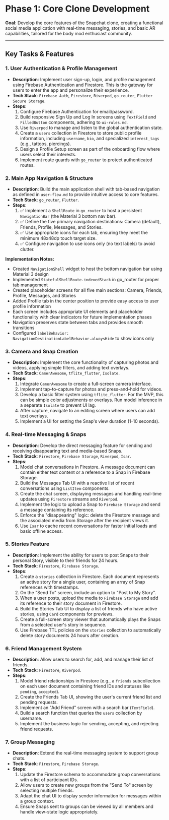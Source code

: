 # Phase 1: Core Clone Development

**Goal**: Develop the core features of the Snapchat clone, creating a functional social media application with real-time messaging, stories, and basic AR capabilities, tailored for the body mod enthusiast community.

---

## Key Tasks & Features

### 1. User Authentication & Profile Management
- **Description**: Implement user sign-up, login, and profile management using Firebase Authentication and Firestore. This is the gateway for users to enter the app and personalize their experience.
- **Tech Stack**: `Firebase Auth`, `Firestore`, `Riverpod`, `go_router`, `Flutter Secure Storage`.
- **Steps**:
    1.  Configure Firebase Authentication for email/password.
    2.  Build responsive Sign Up and Log In screens using `TextField` and `FilledButton` components, adhering to `ui-rules.md`.
    3.  Use `Riverpod` to manage and listen to the global authentication state.
    4.  Create a `users` collection in Firestore to store public profile information, including `username`, `bio`, and specialized `interest_tags` (e.g., tattoos, piercings).
    5.  Design a Profile Setup screen as part of the onboarding flow where users select their interests.
    6.  Implement route guards with `go_router` to protect authenticated routes.

### 2. Main App Navigation & Structure
- **Description**: Build the main application shell with tab-based navigation as defined in `user-flow.md` to provide intuitive access to core features.
- **Tech Stack**: `go_router`, `Flutter`.
- **Steps**:
    1.  ✅ Implement a `ShellRoute` in `go_router` to host a persistent `NavigationBar` (the Material 3 bottom nav bar).
    2.  ✅ Define the five primary navigation destinations: Camera (default), Friends, Profile, Messages, and Stories.
    3.  ✅ Use appropriate icons for each tab, ensuring they meet the minimum 48x48dp touch target size.
    4.  ✅ Configure navigation to use icons only (no text labels) to avoid clutter.

**Implementation Notes:**
- Created `NavigationShell` widget to host the bottom navigation bar using Material 3 design
- Implemented `StatefulShellRoute.indexedStack` in go_router for proper tab management
- Created placeholder screens for all five main sections: Camera, Friends, Profile, Messages, and Stories
- Added Profile tab in the center position to provide easy access to user profile information
- Each screen includes appropriate UI elements and placeholder functionality with clear indicators for future implementation phases
- Navigation preserves state between tabs and provides smooth transitions
- Configured `labelBehavior: NavigationDestinationLabelBehavior.alwaysHide` to show icons only

### 3. Camera and Snap Creation
- **Description**: Implement the core functionality of capturing photos and videos, applying simple filters, and adding text overlays.
- **Tech Stack**: `CamerAwesome`, `tflite_flutter`, `Isolate`.
- **Steps**:
    1.  Integrate `CamerAwesome` to create a full-screen camera interface.
    2.  Implement tap-to-capture for photos and press-and-hold for videos.
    3.  Develop a basic filter system using `tflite_flutter`. For the MVP, this can be simple color adjustments or overlays. Run model inference in a separate `Isolate` to prevent UI lag.
    4.  After capture, navigate to an editing screen where users can add text overlays.
    5.  Implement a UI for setting the Snap's view duration (1-10 seconds).

### 4. Real-time Messaging & Snaps
- **Description**: Develop the direct messaging feature for sending and receiving disappearing text and media-based Snaps.
- **Tech Stack**: `Firestore`, `Firebase Storage`, `Riverpod`, `Isar`.
- **Steps**:
    1.  Model chat conversations in Firestore. A message document can contain either text content or a reference to a Snap in Firebase Storage.
    2.  Build the Messages Tab UI with a reactive list of recent conversations using `ListItem` components.
    3.  Create the chat screen, displaying messages and handling real-time updates using `Firestore` streams and `Riverpod`.
    4.  Implement the logic to upload a Snap to `Firebase Storage` and send a message containing its reference.
    5.  Enforce the "disappearing" logic: delete the Firestore message and the associated media from Storage after the recipient views it.
    6.  Use `Isar` to cache recent conversations for faster initial loads and basic offline access.

### 5. Stories Feature
- **Description**: Implement the ability for users to post Snaps to their personal Story, visible to their friends for 24 hours.
- **Tech Stack**: `Firestore`, `Firebase Storage`.
- **Steps**:
    1.  Create a `stories` collection in Firestore. Each document represents an active story for a single user, containing an array of Snap references with timestamps.
    2.  On the "Send To" screen, include an option to "Post to My Story".
    3.  When a user posts, upload the media to `Firebase Storage` and add its reference to their story document in Firestore.
    4.  Build the Stories Tab UI to display a list of friends who have active stories, using `Card` components for previews.
    5.  Create a full-screen story viewer that automatically plays the Snaps from a selected user's story in sequence.
    6.  Use Firebase TTL policies on the `stories` collection to automatically delete story documents 24 hours after creation.

### 6. Friend Management System
- **Description**: Allow users to search for, add, and manage their list of friends.
- **Tech Stack**: `Firestore`, `Riverpod`.
- **Steps**:
    1.  Model friend relationships in Firestore (e.g., a `friends` subcollection on each user document containing friend IDs and statuses like `pending`, `accepted`).
    2.  Create the Friends Tab UI, showing the user's current friend list and pending requests.
    3.  Implement an "Add Friend" screen with a search bar (`TextField`).
    4.  Build a search function that queries the `users` collection by username.
    5.  Implement the business logic for sending, accepting, and rejecting friend requests.

### 7. Group Messaging
- **Description**: Extend the real-time messaging system to support group chats.
- **Tech Stack**: `Firestore`, `Firebase Storage`.
- **Steps**:
    1.  Update the Firestore schema to accommodate group conversations with a list of participant IDs.
    2.  Allow users to create new groups from the "Send To" screen by selecting multiple friends.
    3.  Adapt the chat UI to display sender information for messages within a group context.
    4.  Ensure Snaps sent to groups can be viewed by all members and handle view-state logic appropriately. 